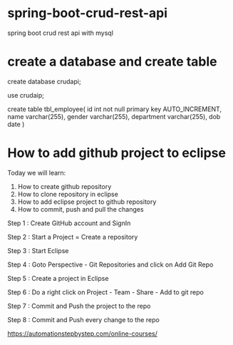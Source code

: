 # spring-boot-crud-rest-api
spring boot crud rest api with mysql


# create a database and create table
create database crudapi;

use crudaip;

create table tbl_employee(
	id int not null primary key AUTO_INCREMENT,
    name varchar(255),
    gender varchar(255),
    department varchar(255),
    dob date
)


How to add github project to eclipse
====================================

Today we will learn:
1. How to create github repository
2. How to clone repository in eclipse
3. How to add eclipse project to github repository
4. How to commit, push and pull the changes

Step 1 : Create GitHub account and SignIn

Step 2 : Start a Project = Create a repository

Step 3 : Start Eclipse

Step 4 : Goto Perspective - Git Repositories and click on Add Git Repo

Step 5 : Create a project in Eclipse

Step 6 : Do a right click on Project - Team - Share - Add to git repo

Step 7 : Commit and Push the project to the repo

Step 8 : Commit and Push every change to the repo

https://automationstepbystep.com/online-courses/



